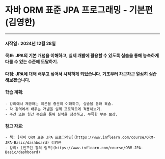 # 자바 ORM 표준 JPA 프로그래밍 - 기본편 (김영한)
---

#### **시작일** : 2024년 12월 28일
#### **목표**: JPA의 기본 개념을 이해하고, 실제 개발에 활용할 수 있도록 실습을 통해 능숙하게 다룰 수 있는 수준에 도달하기.
#### **다짐**: JPA에 대해 배우고 싶어서 시작하게 되었습니다. 기초부터 차근차근 열심히 실습해보겠습니다.
#### **학습 계획**:
    - 강의에서 제공하는 이론을 충분히 이해하고, 실습을 통해 복습.
    - 각 강의에서 배우는 개념을 실제 프로젝트에 적용해보기.
    - 주간 또는 월간 복습을 통해 실력을 점검하고, 부족한 부분 보강.
#### **참고 자료**:
    - 책: [자바 ORM 표준 JPA 프로그래밍](https://www.inflearn.com/course/ORM-JPA-Basic/dashboard) 김영한
    - 강의: [인프런 강의 링크](https://www.inflearn.com/course/ORM-JPA-Basic/dashboard) 
